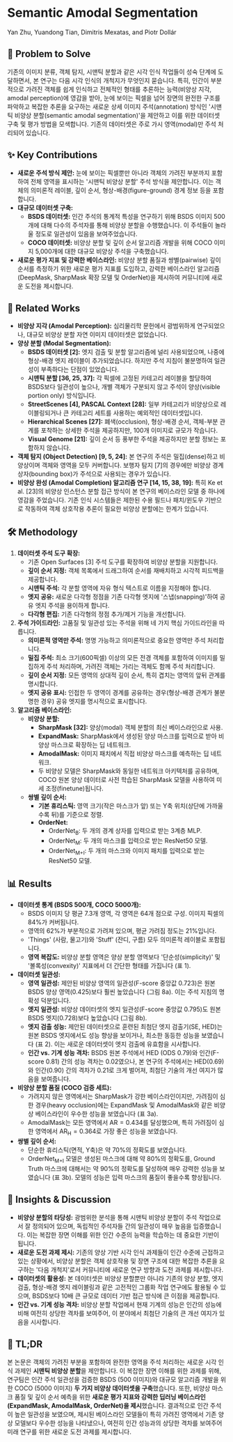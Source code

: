 # Semantic Amodal Segmentation
Yan Zhu, Yuandong Tian, Dimitris Mexatas, and Piotr Dollár

## 🧩 Problem to Solve
기존의 이미지 분류, 객체 탐지, 시맨틱 분할과 같은 시각 인식 작업들이 성숙 단계에 도달하면서, 본 연구는 다음 시각 인식의 개척지가 무엇인지 묻습니다. 특히, 인간이 부분적으로 가려진 객체를 쉽게 인식하고 전체적인 형태를 추론하는 능력(비양상 지각, amodal perception)에 영감을 받아, 눈에 보이는 픽셀을 넘어 장면의 완전한 구조를 파악하고 복잡한 추론을 요구하는 새로운 상세 이미지 주석(annotation) 방식인 '시맨틱 비양상 분할(semantic amodal segmentation)'을 제안하고 이를 위한 데이터셋 구축 및 평가 방법을 모색합니다. 기존의 데이터셋은 주로 가시 영역(modal)만 주석 처리되어 있습니다.

## ✨ Key Contributions
*   **새로운 주석 방식 제안:** 눈에 보이는 픽셀뿐만 아니라 객체의 가려진 부분까지 포함하여 전체 영역을 표시하는 '시맨틱 비양상 분할' 주석 방식을 제안합니다. 이는 객체의 의미론적 레이블, 깊이 순서, 형상-배경(figure-ground) 경계 정보 등을 포함합니다.
*   **대규모 데이터셋 구축:**
    *   **BSDS 데이터셋:** 인간 주석의 통계적 특성을 연구하기 위해 BSDS 이미지 500개에 대해 다수의 주석자를 통해 비양상 분할을 수행했습니다. 이 주석들이 놀라울 정도로 일관성이 있음을 보여주었습니다.
    *   **COCO 데이터셋:** 비양상 분할 및 깊이 순서 알고리즘 개발을 위해 COCO 이미지 5,000개에 대한 대규모 비양상 주석을 구축했습니다.
*   **새로운 평가 지표 및 강력한 베이스라인:** 비양상 분할 품질과 쌍별(pairwise) 깊이 순서를 측정하기 위한 새로운 평가 지표를 도입하고, 강력한 베이스라인 알고리즘(DeepMask, SharpMask 확장 모델 및 OrderNet)을 제시하여 커뮤니티에 새로운 도전을 제시합니다.

## 📎 Related Works
*   **비양상 지각 (Amodal Perception):** 심리물리학 문헌에서 광범위하게 연구되었으나, 대규모 비양상 분할 자연 이미지 데이터셋은 없었습니다.
*   **양상 분할 (Modal Segmentation):**
    *   **BSDS 데이터셋 [2]:** 엣지 검출 및 분할 알고리즘에 널리 사용되었으며, 나중에 형상-배경 엣지 레이블이 추가되었습니다. 하지만 주석 지침이 불분명하여 일관성이 부족하다는 단점이 있었습니다.
    *   **시맨틱 분할 [36, 25, 37]:** 각 픽셀에 고정된 카테고리 레이블을 할당하여 BSDS보다 일관성이 높으나, 개별 객체가 구분되지 않고 주석이 양상(visible portion only) 방식입니다.
    *   **StreetScenes [4], PASCAL Context [28]:** 일부 카테고리가 비양상으로 레이블링되거나 큰 카테고리 세트를 사용하는 예외적인 데이터셋입니다.
    *   **Hierarchical Scenes [27]:** 폐색(occlusion), 형상-배경 순서, 객체-부분 관계를 포착하는 상세한 주석을 제공하지만, 100개 이미지로 규모가 작습니다.
    *   **Visual Genome [21]:** 깊이 순서 등 풍부한 주석을 제공하지만 분할 정보는 포함하지 않습니다.
*   **객체 탐지 (Object Detection) [9, 5, 24]:** 본 연구의 주석은 밀집(dense)하고 비양상이며 객체와 영역을 모두 커버합니다. 보행자 탐지 [7]의 경우에만 비양상 경계 상자(bounding box)가 주석으로 사용되는 경우가 있습니다.
*   **비양상 완성 (Amodal Completion) 알고리즘 연구 [14, 15, 38, 19]:** 특히 Ke et al. [23]의 비양상 인스턴스 분할 접근 방식이 본 연구의 베이스라인 모델 중 하나에 영감을 주었습니다. 기존 인식 시스템들은 제한된 수용 필드나 패치/윈도우 기반으로 작동하여 객체 상호작용 추론이 필요한 비양상 분할에는 한계가 있습니다.

## 🛠️ Methodology
1.  **데이터셋 주석 도구 확장:**
    *   기존 Open Surfaces [3] 주석 도구를 확장하여 비양상 분할을 지원합니다.
    *   **깊이 순서 지정:** 객체 목록에서 드래그하여 순서를 재배치하고 시각적 피드백을 제공합니다.
    *   **시맨틱 주석:** 각 분할 영역에 자유 형식 텍스트로 이름을 지정해야 합니다.
    *   **엣지 공유:** 새로운 다각형 정점을 기존 다각형 엣지에 '스냅(snapping)'하여 공유 엣지 주석을 용이하게 합니다.
    *   **다각형 편집:** 기존 다각형의 정점 추가/제거 기능을 개선합니다.
2.  **주석 가이드라인:** 고품질 및 일관성 있는 주석을 위해 네 가지 핵심 가이드라인을 따릅니다.
    *   **의미론적 영역만 주석:** 명명 가능하고 의미론적으로 중요한 영역만 주석 처리합니다.
    *   **밀집 주석:** 최소 크기(600픽셀) 이상의 모든 전경 객체를 포함하여 이미지를 밀집하게 주석 처리하며, 가려진 객체는 가리는 객체도 함께 주석 처리합니다.
    *   **깊이 순서 지정:** 모든 영역의 상대적 깊이 순서, 특히 겹치는 영역의 앞뒤 관계를 명시합니다.
    *   **엣지 공유 표시:** 인접한 두 영역이 경계를 공유하는 경우(형상-배경 관계가 불분명한 경우) 공유 엣지를 명시적으로 표시합니다.
3.  **알고리즘 베이스라인:**
    *   **비양상 분할:**
        *   **SharpMask [32]:** 양상(modal) 객체 분할의 최신 베이스라인으로 사용.
        *   **ExpandMask:** SharpMask에서 생성된 양상 마스크를 입력으로 받아 비양상 마스크로 확장하는 딥 네트워크.
        *   **AmodalMask:** 이미지 패치에서 직접 비양상 마스크를 예측하는 딥 네트워크.
        *   두 비양상 모델은 SharpMask와 동일한 네트워크 아키텍처를 공유하며, COCO 원본 양상 데이터로 사전 학습된 SharpMask 모델을 사용하여 미세 조정(finetune)됩니다.
    *   **쌍별 깊이 순서:**
        *   **기본 휴리스틱:** 영역 크기(작은 마스크가 앞) 또는 Y축 위치(상단에 가까울수록 뒤)를 기준으로 정렬.
        *   **OrderNet:**
            *   $\text{OrderNet}_\text{B}$: 두 개의 경계 상자를 입력으로 받는 3계층 MLP.
            *   $\text{OrderNet}_\text{M}$: 두 개의 마스크를 입력으로 받는 ResNet50 모델.
            *   $\text{OrderNet}_{\text{M+I}}$: 두 개의 마스크와 이미지 패치를 입력으로 받는 ResNet50 모델.

## 📊 Results
*   **데이터셋 통계 (BSDS 500개, COCO 5000개):**
    *   BSDS 이미지 당 평균 7.3개 영역, 각 영역은 64개 점으로 구성. 이미지 픽셀의 84%가 커버됩니다.
    *   영역의 62%가 부분적으로 가려져 있으며, 평균 가려짐 정도는 21%입니다.
    *   'Things' (사람, 물고기)와 'Stuff' (잔디, 구름) 모두 의미론적 레이블로 포함됩니다.
    *   **영역 복잡도:** 비양상 분할 영역은 양상 분할 영역보다 '단순성(simplicity)' 및 '볼록성(convexity)' 지표에서 더 간단한 형태를 가집니다 (표 1).
*   **데이터셋 일관성:**
    *   **영역 일관성:** 제안된 비양상 영역의 일관성(F-score 중앙값 0.723)은 원본 BSDS 양상 영역(0.425)보다 훨씬 높았습니다 (그림 8a). 이는 주석 지침의 명확성 덕분입니다.
    *   **엣지 일관성:** 비양상 데이터셋의 엣지 일관성(F-score 중앙값 0.795)도 원본 BSDS 엣지(0.728)보다 높았습니다 (그림 8b).
    *   **엣지 검출 성능:** 제안된 데이터셋으로 훈련된 최첨단 엣지 검출기(SE, HED)는 원본 BSDS 엣지에서도 성능 향상을 보이거나, 최소한 동등한 성능을 보였습니다 (표 2). 이는 새로운 데이터셋이 엣지 검출에 유효함을 시사합니다.
    *   **인간 vs. 기계 성능 격차:** BSDS 원본 주석에서 HED (ODS 0.79)와 인간(F-score 0.81) 간의 성능 격차는 0.02였으나, 본 연구의 주석에서는 HED(0.69)와 인간(0.90) 간의 격차가 0.21로 크게 벌어져, 최첨단 기술의 개선 여지가 많음을 보여줍니다.
*   **비양상 분할 품질 (COCO 검증 세트):**
    *   가려지지 않은 영역에서는 SharpMask가 강한 베이스라인이지만, 가려짐이 심한 경우(heavy occlusion)에는 ExpandMask 및 AmodalMask와 같은 비양상 베이스라인이 우수한 성능을 보였습니다 (표 3a).
    *   $\text{AmodalMask}$는 모든 영역에서 $\text{AR}=0.434$를 달성했으며, 특히 가려짐이 심한 영역에서 $\text{AR}_\text{H}=0.364$로 가장 좋은 성능을 보였습니다.
*   **쌍별 깊이 순서:**
    *   단순한 휴리스틱(면적, Y축)은 약 70%의 정확도를 보였습니다.
    *   $\text{OrderNet}_{\text{M+I}}$ 모델은 생성된 마스크에 대해 약 80%의 정확도를, Ground Truth 마스크에 대해서는 약 90%의 정확도를 달성하여 매우 강력한 성능을 보였습니다 (표 3b). 모델의 성능은 입력 마스크의 품질이 좋을수록 향상됩니다.

## 🧠 Insights & Discussion
*   **비양상 분할의 타당성:** 광범위한 분석을 통해 시맨틱 비양상 분할이 주석 작업으로서 잘 정의되어 있으며, 독립적인 주석자들 간의 일관성이 매우 높음을 입증했습니다. 이는 복잡한 장면 이해를 위한 인간 수준의 능력을 학습하는 데 중요한 기반이 됩니다.
*   **새로운 도전 과제 제시:** 기존의 양상 기반 시각 인식 과제들이 인간 수준에 근접하고 있는 상황에서, 비양상 분할은 객체 상호작용 및 장면 구조에 대한 복잡한 추론을 요구하는 '다음 개척지'로서 커뮤니티에 새로운 연구 방향과 도전 과제를 제시합니다.
*   **데이터셋의 활용성:** 본 데이터셋은 비양상 분할뿐만 아니라 기존의 양상 분할, 엣지 검출, 형상-배경 엣지 레이블링과 같은 고전적인 그룹화 작업 연구에도 활용될 수 있으며, BSDS보다 10배 큰 규모로 데이터 기반 접근 방식에 큰 이점을 제공합니다.
*   **인간 vs. 기계 성능 격차:** 비양상 분할 작업에서 현재 기계의 성능은 인간의 성능에 비해 여전히 상당한 격차를 보여주어, 이 분야에서 최첨단 기술의 큰 개선 여지가 있음을 시사합니다.

## 📌 TL;DR
본 논문은 객체의 가려진 부분을 포함하여 완전한 영역을 주석 처리하는 새로운 시각 인식 과제인 **시맨틱 비양상 분할**을 제안합니다. 이 복잡한 장면 이해를 위한 과제를 위해, 연구팀은 인간 주석 일관성을 검증한 BSDS (500 이미지)와 대규모 알고리즘 개발을 위한 COCO (5000 이미지) **두 가지 비양상 데이터셋을 구축**했습니다. 또한, 비양상 마스크 품질 및 깊이 순서 예측을 위한 **새로운 평가 지표와 강력한 딥러닝 베이스라인(ExpandMask, AmodalMask, OrderNet)을 제시**했습니다. 결과적으로 인간 주석이 높은 일관성을 보였으며, 제시된 베이스라인 모델들이 특히 가려진 영역에서 기존 양상 모델보다 우수한 성능을 나타냈으나, 여전히 인간 성능과의 상당한 격차를 보여주어 미래 연구를 위한 새로운 도전 과제를 제시합니다.